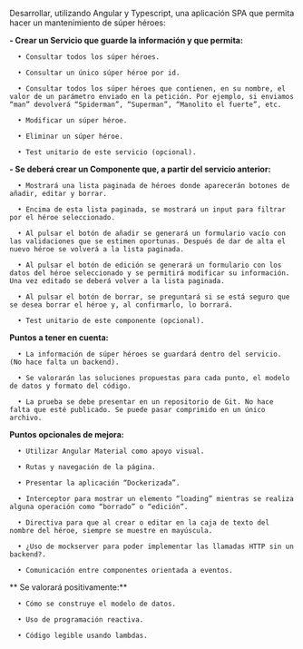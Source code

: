 Desarrollar, utilizando Angular y Typescript, una aplicación SPA que permita hacer un mantenimiento de súper héroes:


  **- Crear un Servicio que guarde la información y que permita:**

      • Consultar todos los súper héroes.

      • Consultar un único súper héroe por id.

      • Consultar todos los súper héroes que contienen, en su nombre, el valor de un parámetro enviado en la petición. Por ejemplo, si enviamos “man” devolverá “Spiderman”, “Superman”, “Manolito el fuerte”, etc.

      • Modificar un súper héroe.

      • Eliminar un súper héroe.

      • Test unitario de este servicio (opcional).

  **- Se deberá crear un Componente que, a partir del servicio anterior:**

      • Mostrará una lista paginada de héroes donde aparecerán botones de añadir, editar y borrar.

      • Encima de esta lista paginada, se mostrará un input para filtrar por el héroe seleccionado.

      • Al pulsar el botón de añadir se generará un formulario vacío con las validaciones que se estimen oportunas. Después de dar de alta el nuevo héroe se volverá a la lista paginada.

      • Al pulsar el botón de edición se generará un formulario con los datos del héroe seleccionado y se permitirá modificar su información. Una vez editado se deberá volver a la lista paginada.

      • Al pulsar el botón de borrar, se preguntará si se está seguro que se desea borrar el héroe y, al confirmarlo, lo borrará.

      • Test unitario de este componente (opcional).

  **Puntos a tener en cuenta:**

      • La información de súper héroes se guardará dentro del servicio. (No hace falta un backend).

      • Se valorarán las soluciones propuestas para cada punto, el modelo de datos y formato del código.

      • La prueba se debe presentar en un repositorio de Git. No hace falta que esté publicado. Se puede pasar comprimido en un único archivo.

  **Puntos opcionales de mejora:**

      • Utilizar Angular Material como apoyo visual.

      • Rutas y navegación de la página.

      • Presentar la aplicación “Dockerizada”.

      • Interceptor para mostrar un elemento “loading” mientras se realiza alguna operación como “borrado” o “edición”.

      • Directiva para que al crear o editar en la caja de texto del nombre del héroe, siempre se muestre en mayúscula.

      • ¿Uso de mockserver para poder implementar las llamadas HTTP sin un backend?.

      • Comunicación entre componentes orientada a eventos.

  **  Se valorará positivamente:**

      • Cómo se construye el modelo de datos.

      • Uso de programación reactiva.

      • Código legible usando lambdas.
